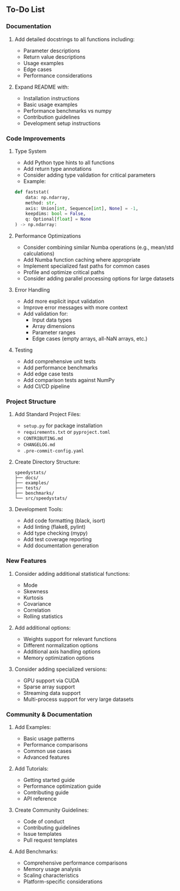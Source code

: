 
## To-Do List

### Documentation
1. Add detailed docstrings to all functions including:
   - Parameter descriptions
   - Return value descriptions
   - Usage examples
   - Edge cases
   - Performance considerations

2. Expand README with:
   - Installation instructions
   - Basic usage examples
   - Performance benchmarks vs numpy
   - Contribution guidelines
   - Development setup instructions

### Code Improvements

1. Type System
   - Add Python type hints to all functions
   - Add return type annotations
   - Consider adding type validation for critical parameters
   - Example:
   ```python
   def faststat(
       data: np.ndarray, 
       method: str, 
       axis: Union[int, Sequence[int], None] = -1,
       keepdims: bool = False, 
       q: Optional[float] = None
   ) -> np.ndarray:
   ```

2. Performance Optimizations
   - Consider combining similar Numba operations (e.g., mean/std calculations)
   - Add Numba function caching where appropriate
   - Implement specialized fast paths for common cases
   - Profile and optimize critical paths
   - Consider adding parallel processing options for large datasets

3. Error Handling
   - Add more explicit input validation
   - Improve error messages with more context
   - Add validation for:
     - Input data types
     - Array dimensions
     - Parameter ranges
     - Edge cases (empty arrays, all-NaN arrays, etc.)

4. Testing
   - Add comprehensive unit tests
   - Add performance benchmarks
   - Add edge case tests
   - Add comparison tests against NumPy
   - Add CI/CD pipeline

### Project Structure

1. Add Standard Project Files:
   - `setup.py` for package installation
   - `requirements.txt` or `pyproject.toml`
   - `CONTRIBUTING.md`
   - `CHANGELOG.md`
   - `.pre-commit-config.yaml`

2. Create Directory Structure:
   ```
   speedystats/
   ├── docs/
   ├── examples/
   ├── tests/
   ├── benchmarks/
   └── src/speedystats/
   ```

3. Development Tools:
   - Add code formatting (black, isort)
   - Add linting (flake8, pylint)
   - Add type checking (mypy)
   - Add test coverage reporting
   - Add documentation generation

### New Features

1. Consider adding additional statistical functions:
   - Mode
   - Skewness
   - Kurtosis
   - Covariance
   - Correlation
   - Rolling statistics

2. Add additional options:
   - Weights support for relevant functions
   - Different normalization options
   - Additional axis handling options
   - Memory optimization options

3. Consider adding specialized versions:
   - GPU support via CUDA
   - Sparse array support
   - Streaming data support
   - Multi-process support for very large datasets

### Community & Documentation

1. Add Examples:
   - Basic usage patterns
   - Performance comparisons
   - Common use cases
   - Advanced features

2. Add Tutorials:
   - Getting started guide
   - Performance optimization guide
   - Contributing guide
   - API reference

3. Create Community Guidelines:
   - Code of conduct
   - Contributing guidelines
   - Issue templates
   - Pull request templates

4. Add Benchmarks:
   - Comprehensive performance comparisons
   - Memory usage analysis
   - Scaling characteristics
   - Platform-specific considerations 
